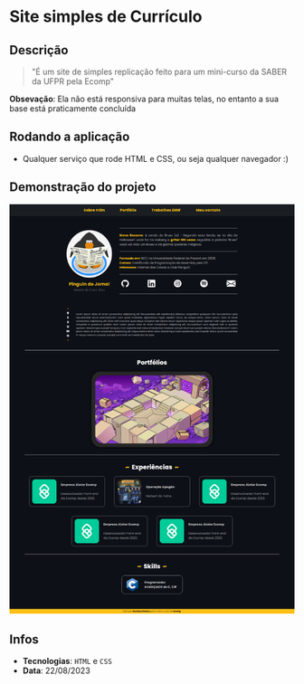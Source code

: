 # Site simples de Currículo

## Descrição

> "É um site de simples replicação feito para um mini-curso da SABER da UFPR pela Ecomp"

**Obsevação**: Ela não está responsiva para muitas telas, no entanto a sua base está praticamente concluída

## Rodando a aplicação

-   Qualquer serviço que rode HTML e CSS, ou seja qualquer navegador :)

## Demonstração do projeto

![Screenshot da página](screenshot.png)

## Infos

* **Tecnologias**: `HTML` e `CSS`
* **Data**: 22/08/2023

